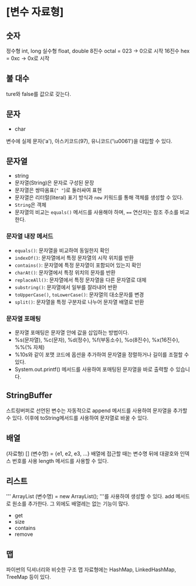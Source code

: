 # [변수 자료형]

## 숫자

정수형 int, long
실수형 float, double
8진수 octal = 023 -> 0으로 시작
16진수 hex = 0xc -> 0x로 시작

## 불 대수

ture와 false를 값으로 갖는다.

## 문자

- char

변수에 실제 문자('a'), 아스키코드(97), 유니코드('\u0061')을 대입할 수 있다.

## 문자열

- string
- 문자열(String)은 문자로 구성된 문장
- 문자열은 쌍따옴표(`" "`)로 둘러싸여 표현
- 문자열은 리터럴(literal) 표기 방식과 `new` 키워드를 통해 객체를 생성할 수 있다.
- `String`은 객체
- 문자열의 비교는 `equals()` 메서드를 사용해야 하며, `==` 연산자는 참조 주소를 비교한다.

### 문자열 내장 메서드

- `equals()`: 문자열을 비교하여 동일한지 확인
- `indexOf()`: 문자열에서 특정 문자열의 시작 위치를 반환
- `contains()`: 문자열에 특정 문자열이 포함되어 있는지 확인
- `charAt()`: 문자열에서 특정 위치의 문자를 반환
- `replaceAll()`: 문자열에서 특정 문자열을 다른 문자열로 대체
- `substring()`: 문자열에서 일부를 잘라내어 반환
- `toUpperCase()`, `toLowerCase()`: 문자열의 대소문자를 변경
- `split()`: 문자열을 특정 구분자로 나누어 문자열 배열로 반환

### 문자열 포매팅

- 문자열 포매팅은 문자열 안에 값을 삽입하는 방법이다.
- %s(문자열), %c(문자), %d(정수), %f(부동소수), %o(8진수), %x(16진수), %%(% 자체)
- %10s와 같이 포맷 코드에 옵션을 추가하여 문자열을 정렬하거나 길이를 조절할 수 있다.
- System.out.printf() 메서드를 사용하여 포매팅된 문자열을 바로 출력할 수 있습니다.

## StringBuffer

스트링버퍼로 선언된 변수는 자동적으로 append 메서드를 사용하여 문자열을 추가할 수 있다.
이후에 toString메서드를 사용하여 문자열로 바꿀 수 있다.

## 배열

(자료형) [] (변수명) = {e1, e2, e3, ...}
배열에 접근할 때는 변수명 뒤에 대괄호와 인덱스 번호를 사용
length 메서드를 사용할 수 있다.

## 리스트

'''
ArrayList (변수명) = new ArrayList();
'''를 사용하여 생성할 수 있다.
add 메서드로 원소를 추가한다.
그 외에도 배열레는 없는 기능이 많다.

- get
- size
- contains
- remove

## 맵

파이썬의 딕셔너리와 비슷한 구조
맵 자료형에는 HashMap, LinkedHashMap, TreeMap 등이 있다.
